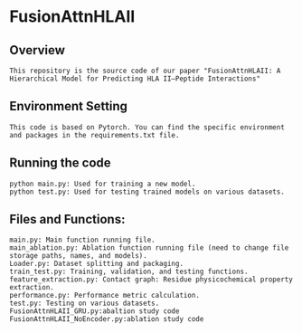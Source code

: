 # FusionAttnHLAII

## Overview
    This repository is the source code of our paper "FusionAttnHLAII: A Hierarchical Model for Predicting HLA II–Peptide Interactions"

## Environment Setting
    This code is based on Pytorch. You can find the specific environment and packages in the requirements.txt file.

## Running the code
    python main.py: Used for training a new model.
    python test.py: Used for testing trained models on various datasets.


## Files and Functions:
    main.py: Main function running file.
    main_ablation.py: Ablation function running file (need to change file storage paths, names, and models).
    Loader.py: Dataset splitting and packaging.
    train_test.py: Training, validation, and testing functions.
    feature_extraction.py: Contact graph: Residue physicochemical property extraction.
    performance.py: Performance metric calculation.
    test.py: Testing on various datasets.
    FusionAttnHLAII_GRU.py:abaltion study code
    FusionAttnHLAII_NoEncoder.py:ablation study code



